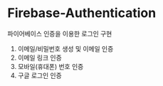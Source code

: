 
# Firebase-Authentication

파이어베이스 인증을 이용한 로그인 구현

1. 이메일/비밀번호 생성 및 이메일 인증
2. 이메일 링크 인증
3. 모바일(휴대폰) 번호 인증
4. 구글 로그인 인증
